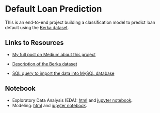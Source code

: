 # Default Loan Prediction

This is an end-to-end project building a classification model to predict loan default using the [Berka dataset](https://relational.fit.cvut.cz/dataset/Financial).

## Links to Resources

- [My full post on Medium about this project](https://medium.com/@zhouxu_ds/loan-default-prediction-an-end-to-end-ml-project-with-real-bank-data-part-1-1405f7aecb9e)

- [Description of the Berka dataset](https://github.com/zhouxu-ds/loan-default-prediction/blob/main/data/data_description.pdf)
- [SQL query to import the data into MySQL database](https://github.com/zhouxu-ds/loan-default-prediction/blob/main/import_data.sql)

## Notebook

- Exploratory Data Analysis (EDA): [html](https://htmlpreview.github.io/?https://github.com/zhouxu-ds/loan-default-prediction/blob/main/html/EDA.html)  and [jupyter notebook](https://github.com/zhouxu-ds/loan-default-prediction/blob/main/notebook/EDA.ipynb).
- Modeling: [html](https://htmlpreview.github.io/?https://github.com/zhouxu-ds/loan-default-prediction/blob/main/html/modeling.html)  and [jupyter notebook](https://github.com/zhouxu-ds/loan-default-prediction/blob/main/notebook/modeling.ipynb).

